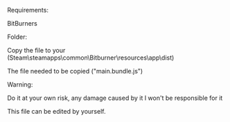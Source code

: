 Requirements:

 BitBurners


Folder: 

Copy the file to your (Steam\steamapps\common\Bitburner\resources\app\dist)

The file needed to be copied ("main.bundle.js")



Warning:

Do it at your own risk, any damage caused by it I won't be responsible for it

This file can be edited by yourself. 
